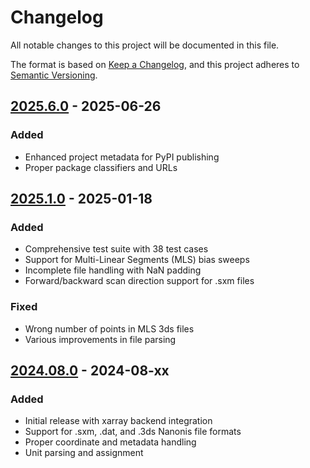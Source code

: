 # Changelog

All notable changes to this project will be documented in this file.

The format is based on [Keep a Changelog](https://keepachangelog.com/en/1.0.0/),
and this project adheres to [Semantic Versioning](https://semver.org/spec/v2.0.0.html).

## [2025.6.0] - 2025-06-26

### Added
- Enhanced project metadata for PyPI publishing
- Proper package classifiers and URLs

## [2025.1.0] - 2025-01-18

### Added
- Comprehensive test suite with 38 test cases
- Support for Multi-Linear Segments (MLS) bias sweeps
- Incomplete file handling with NaN padding
- Forward/backward scan direction support for .sxm files

### Fixed
- Wrong number of points in MLS 3ds files
- Various improvements in file parsing

## [2024.08.0] - 2024-08-xx

### Added
- Initial release with xarray backend integration
- Support for .sxm, .dat, and .3ds Nanonis file formats
- Proper coordinate and metadata handling
- Unit parsing and assignment

[2025.6.0]: https://github.com/John3859/xarray-nanonis/compare/v2025.1.0...v2025.6.0
[2025.1.0]: https://github.com/John3859/xarray-nanonis/compare/v2024.08.0...v2025.1.0
[2024.08.0]: https://github.com/John3859/xarray-nanonis/releases/tag/v2024.08.0
